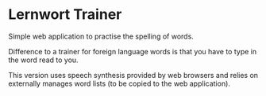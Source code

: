 # Lernwort Trainer

Simple web application to practise the spelling of words.

Difference to a trainer for foreign language words is that you have to type in the word read to you.

This version uses speech synthesis provided by web browsers and relies on externally manages word lists (to be copied to the web application).

